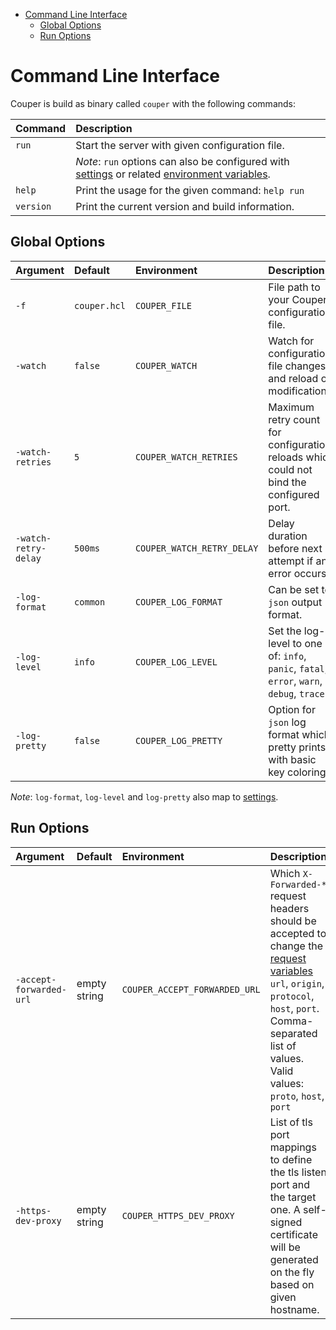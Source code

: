 - [Command Line Interface](#command-line-interface)
  - [Global Options](#global-options)
  - [Run Options](#run-options)

# Command Line Interface

Couper is build as binary called `couper` with the following commands:

| Command   | Description                                                                                                                                   |
| :-------- | :-------------------------------------------------------------------------------------------------------------------------------------------- |
| `run`     | Start the server with given configuration file.                                                                                               |
|           | _Note_: `run` options can also be configured with [settings](REFERENCE.md#settings-block) or related [environment variables](./../DOCKER.md). |
| `help`    | Print the usage for the given command: `help run`                                                                                             |
| `version` | Print the current version and build information.                                                                                              |

## Global Options

| Argument             | Default      | Environment                | Description                                                                               |
| :------------------- | :----------- | :------------------------- | :---------------------------------------------------------------------------------------- |
| `-f`                 | `couper.hcl` | `COUPER_FILE`              | File path to your Couper configuration file.                                              |
| `-watch`             | `false`      | `COUPER_WATCH`             | Watch for configuration file changes and reload on modifications.                         |
| `-watch-retries`     | `5`          | `COUPER_WATCH_RETRIES`     | Maximum retry count for configuration reloads which could not bind the configured port.   |
| `-watch-retry-delay` | `500ms`      | `COUPER_WATCH_RETRY_DELAY` | Delay duration before next attempt if an error occurs.                                    |
| `-log-format`        | `common`     | `COUPER_LOG_FORMAT`        | Can be set to `json` output format.                                                       |
| `-log-level`         | `info`       | `COUPER_LOG_LEVEL`         | Set the log-level to one of: `info`, `panic`, `fatal`, `error`, `warn`, `debug`, `trace`. |
| `-log-pretty`        | `false`      | `COUPER_LOG_PRETTY`        | Option for `json` log format which pretty prints with basic key coloring.                 |

_Note_: `log-format`, `log-level` and `log-pretty` also map to [settings](REFERENCE.md#settings-block).

## Run Options

| Argument                | Default      | Environment                   | Description  |
| :---------------------- | :----------- | :---------------------------- | :----------- |
| `-accept-forwarded-url` | empty string | `COUPER_ACCEPT_FORWARDED_URL` | Which `X-Forwarded-*` request headers should be accepted to change the [request variables](./REFERENCE.md#request) `url`, `origin`, `protocol`, `host`, `port`. Comma-separated list of values. Valid values: `proto`, `host`, `port` |
| `-https-dev-proxy`      | empty string | `COUPER_HTTPS_DEV_PROXY`      | List of tls port mappings to define the tls listen port and the target one. A self-signed certificate will be generated on the fly based on given hostname. |
